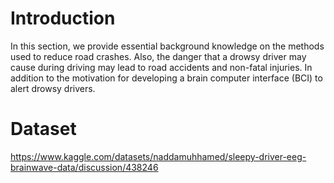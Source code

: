# Introduction
In this section, we provide essential background knowledge on the methods used to reduce road crashes.
Also, the danger that a drowsy driver may cause during driving may lead to road accidents and non-fatal
injuries. In addition to the motivation for developing a brain computer interface (BCI) to alert drowsy
drivers.

# Dataset

https://www.kaggle.com/datasets/naddamuhhamed/sleepy-driver-eeg-brainwave-data/discussion/438246
